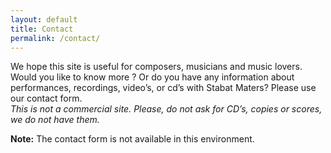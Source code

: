 ```yaml
---
layout: default
title: Contact
permalink: /contact/
---
```


<p>We hope this site is useful for composers, musicians and music lovers. Would you like to know more ? Or do you have any information about performances, recordings, video’s, or cd’s with Stabat Maters? Please use our contact form. <br/><i>This is not a commercial site. Please, do not ask for CD’s, copies or scores, we do not have them. </i></p>
<p><strong>Note:</strong> The contact form is not available in this environment.</p>

